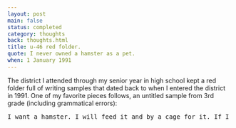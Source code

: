 ```yaml
---
layout: post
main: false
status: completed
category: thoughts
back: thoughts.html
title: u-46 red folder.
quote: I never owned a hamster as a pet.
when: 1 January 1991
---
```


The district I attended through my senior year in high school kept a red folder full of writing samples that dated back to when I entered the district in 1991. One of my favorite pieces follows, an untitled sample from 3rd grade (including grammatical errors):

<pre>
I want a hamster. I will feed it and by a cage for it. If I have to I'll clean up after it, and name it. If I get a white hamster I'll name it snowy. If I get a light brown one I will name it Soda Pop.The cage will be a lot of money but I can afford it. I will buy a fridge and a glass boot that says 'Home Sweet Home'. It will also have a spinny wheel and tunnels. The hamster food will be a big bag and money to. I will buy a couple bags of it. When I run out I'll go back to the store to get some. If I have to clean up after it. I will buy a little shovel and put a garbage bag in my room. After I do that I will put some more brown stuff in the cage. I want a hamster. I'm going to feed it, clean up after it, buy a cage for it and name it.
</pre>